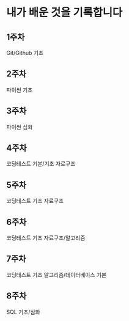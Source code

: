 # 내가 배운 것을 기록합니다
## 1주차
Git/Github 기초
## 2주차
파이썬 기초
## 3주차
파이썬 심화
## 4주차
코딩테스트 기본/기초 자료구조
## 5주차
코딩테스트 기초 자료구조
## 6주차
코딩테스트 기초 자료구조/알고리즘
## 7주차
코딩테스트 기초 알고리즘/데이터베이스 기본
## 8주차
SQL 기초/심화